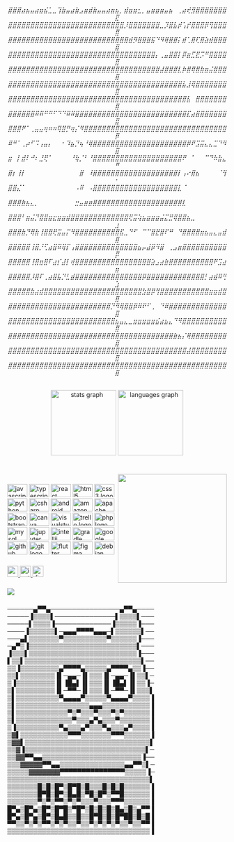 <h6 align="center">⣿⣿⣿⣴⣦⣤⣴⣶⣮⣁⣀⢹⣷⣤⣴⣷⣠⣶⣾⣷⣤⣤⣴⣶⣦⡀⣾⣶⣶⣂⡀⣤⣶⣶⣶⣤⣦⠀⢀⣴⢞⣻⣿⣿⣿⣿⣿⣿⣿⣟<br>⣿⣿⣿⣿⣿⣿⣿⣿⣿⣿⣿⣿⣿⣿⣿⣿⣿⣿⣿⣿⣿⣿⣿⣿⣿⣿⡸⣿⣿⣿⣿⣿⣿⣿⣀⡹⣿⣧⡾⢡⡞⣿⣿⣿⡿⢻⣿⣿⣿⣿<br>⣿⣿⣿⣿⣿⣿⣿⣿⣿⣿⣿⣿⣿⣿⣿⣿⣿⣿⣿⣿⣿⣿⣿⣿⣿⣿⣿⣾⡻⣿⣿⣿⣯⠙⠻⢿⣿⣿⡅⣾⢁⣿⢏⣿⣵⣾⣿⣿⣿⣿<br>⣿⣿⣿⣿⣿⣿⣿⣿⣿⣿⣿⣿⣿⣿⣿⣿⣿⣿⣿⣿⣿⣿⣿⣿⣿⣿⣿⣿⣿⣿⣿⣿⣿⡄⢀⣤⣿⣿⡇⡿⣶⣋⣟⡩⠛⣿⣿⣿⣿⣿<br>⣿⣿⣿⣿⣿⣿⣿⣿⣿⣿⣿⣿⣿⣿⣿⣿⣿⣿⣿⣿⣿⣿⣿⣿⣿⣿⣿⣿⣿⣿⣿⣿⣿⣿⣼⣿⣿⣿⣇⡷⣿⢿⣿⣷⣶⣬⣿⣿⣿⣿<br>⣿⣿⣿⣿⣿⣿⣿⣿⣿⣿⣿⣿⣿⣿⣿⣿⣿⣿⣿⣿⣿⣿⣿⣿⣿⣿⣿⣿⣿⣿⣿⣿⣿⣿⣿⣿⣿⣿⣿⣧⣸⢿⣿⣿⣿⣿⣿⣿⣿⣿<br>⣿⣿⣿⣿⣿⣿⣿⣿⣿⣿⣿⣿⣿⣿⣿⣿⣿⣿⣿⣿⣿⣿⣿⣿⣿⣿⣿⣿⣿⣿⣿⣿⣿⣿⣿⣿⣿⣿⣿⣿⣧⠀⣿⣿⣿⣿⣿⣿⣿⣿<br>⣿⣿⣿⣿⣿⣿⠿⠿⠛⠛⠋⠙⠙⠿⠿⣿⣿⣿⣿⣿⣿⣿⣿⣿⣿⣿⣿⣿⣿⣿⣿⣿⣿⣿⣿⣿⣿⣿⣿⣿⣏⣴⣿⣿⣿⣿⣿⣿⣿⣿<br>⣿⣿⣿⠟⠁⢀⣤⣤⢶⠶⠶⢿⣿⡛⢶⡌⠻⣿⣿⣿⣿⣿⣿⣿⣿⣿⣿⣿⣿⣿⣿⣿⣿⣿⣿⣿⣿⣿⣿⣿⣿⣿⣿⣿⣿⣿⣿⣿⣿⡿<br>⠿⠛⠁⢀⡴⠋⠩⢠⣤⡄⠀⠀⠂⠹⣦⡙⢦⠘⢿⣿⣿⣿⣿⣿⣿⣿⣿⣿⣿⣿⣿⣿⣿⣿⣿⣿⣿⣿⣿⣿⡿⠟⣩⣭⣄⣄⣉⠙⠻⣿<br>⣶⠀⡇⣾⠇⠚⠆⣘⢟⠁⠀⠀⠀⠀⠘⢷⡈⠃⠘⣿⣿⣿⣿⣿⣿⣿⣿⣿⣿⣿⣿⣿⣿⣿⣿⣿⣿⣿⣿⠟⠀⠁⠀⠀⠉⠙⠷⣷⣄⠛<br>⣿⡆⢸⡇⠀⠀⠀⠀⠀⠀⠀⠀⠀⠀⠀⠀⣿⠀⠸⣿⣿⣿⣿⣿⣿⣿⣿⣿⣿⣿⣿⣿⣿⣿⣿⣿⣿⣿⡇⢠⠔⣿⣦⠀⠀⠀⠀⠈⢻⠂<br>⣿⣿⣌⠁⠀⠀⠀⠀⠀⠀⠀⠀⠀⠀⠀⠠⠿⠀⠠⣿⣿⣿⣿⣿⣿⣿⣿⣿⣿⣿⣿⣿⣿⣿⣿⣿⣿⣿⣇⠈⠀⠀⠀⠀⠀⠀⠀⠀⠀⠀<br>⣿⣿⣿⣷⣦⣄⡀⠀⠀⠀⠀⠀⠀⠀⠀⣒⣤⣶⣶⣿⣿⣿⣿⣿⣿⣿⣿⣿⣿⣿⣿⣿⣿⣿⣿⣿⣿⣿⣿⣇⠀⠀⠀⠀⠀⠀⠀⠀⠀⠀<br>⣿⣿⣿⠃⣶⣬⡙⣿⣿⣶⣖⣶⣶⣾⣿⣿⣿⣿⣿⣿⣿⣿⣿⣿⣿⣿⣿⢟⣭⢵⣦⣶⣶⣶⣬⣍⣛⢿⣿⣿⣦⣀⠀⠀⠀⠀⠀⠀⠀⣰<br>⣿⣿⣿⣷⡙⢿⣷⢸⣿⣿⢟⣭⣤⡍⠻⣿⣿⣿⣿⣿⣿⣿⣿⣿⣿⣯⣀⠙⠋⠀⠉⠉⣿⣟⣿⠏⠛⠀⠙⣿⣿⣿⣿⣶⣦⣤⣄⣤⣾⣿<br>⣿⣿⣿⣿⣿⢸⣿⡘⢋⣴⣿⠿⢿⡏⢠⣿⣿⣿⣿⣿⣿⣿⣿⣿⣿⣿⣿⣿⣿⣦⡤⣼⡿⠻⣿⠀⢀⣠⣶⣿⣿⣿⣿⣿⣿⣿⣿⣿⣿⡿<br>⣿⣿⣿⣿⣿⢸⣿⣶⣿⠏⣴⡎⣼⡇⢾⣿⣿⣿⣿⣿⣿⣿⣿⣿⣿⣿⣿⣿⣿⣿⣿⣿⣵⣠⣴⣷⣿⣿⣿⣿⣿⣿⣿⣿⣿⣿⠟⣩⣴⣶<br>⣿⣿⣿⣿⣿⡸⣿⠏⢀⣴⣿⣧⡙⣃⣾⣿⣿⣿⣿⣿⣿⣿⣿⣿⣿⣿⣿⣿⣿⣿⡿⣿⣿⣿⣿⣿⣿⣿⣿⣿⣿⣿⣿⣿⡃⣴⣾⠿⢛⣱<br>⣿⣿⣿⣿⣿⣷⣴⣾⣿⣿⣿⣿⣿⣿⣿⣿⣿⣿⣿⣿⣿⣿⣿⣿⣿⣿⣿⣿⣿⣿⣳⣿⡿⢻⣿⣿⣿⣿⣿⣿⣿⣿⣿⣿⣿⣶⣶⣾⣿⣿<br>⣿⣿⣿⣿⣿⣿⣿⣿⣿⣿⣿⣿⣿⣿⣿⣿⣿⣿⣿⣿⣿⣿⣿⡙⠻⢿⣿⣿⡿⠿⠟⠋⢀⠀⠙⠿⣿⣿⣿⣿⣿⣿⣿⣿⣿⣿⣿⣿⣿⣿<br>⣿⣿⣿⣿⣿⣿⣿⣿⣿⣿⣿⣿⣿⣿⣿⣿⣿⣿⣿⣿⣿⣿⣿⣿⣦⣤⣄⣀⣶⣶⣶⣶⣶⣮⣴⣦⣄⠙⠻⣿⣿⣿⣿⣿⣿⣿⣿⣿⣿⣿<br>⣿⣿⣿⣿⣿⣿⣿⣿⣿⣿⣿⣿⣿⣿⣿⣿⣿⣿⣿⣿⣿⣿⣿⣿⣿⣿⣿⣿⣿⣿⣿⣿⣿⣿⣿⣿⣿⣷⣦⡌⢿⣿⣿⣿⣿⣿⣿⣿⣿⣿<br>⣿⣿⣿⣿⣿⣿⣿⣿⣿⣿⣿⣿⣿⣿⣿⣿⣿⣿⣿⣿⣿⣿⣿⣿⣿⣿⣿⣿⣿⣿⣿⣿⣿⣿⣿⣿⣿⣿⣿⣿⣼⣿⣿⣿⣿⣿⣿⣿⣿⣿<br>⣿⣿⣿⣿⣿⣿⣿⣿⣿⣿⣿⣿⣿⣿⣿⣿⣿⣿⣿⣿⣿⣿⣿⣿⣿⣿⣿⣿⣿⣿⣿⣿⣿⣿⣿⣿⣿⣿⣿⣿⣿⣿⣿⣿⣿⣿⣿⣿⣿⣿</h6>

###

<div align="center">
  <img src="https://github-readme-stats.vercel.app/api?hide_title=false&hide_rank=false&show_icons=true&include_all_commits=true&count_private=true&disable_animations=false&theme=tokyonight&locale=en&hide_border=false&username=pranatad" height="150" alt="stats graph"  />
  <img src="https://github-readme-stats.vercel.app/api/top-langs?locale=en&hide_title=false&layout=compact&card_width=320&langs_count=5&theme=tokyonight&hide_border=false&username=pranatad" height="150" alt="languages graph"  />
</div>

###

<br clear="both">

<img align="right" height="250" src="https://media.giphy.com/media/azPkFBR8ucSjsyWz4b/giphy.gif"  />

###

<div align="left">
  <img src="https://cdn.jsdelivr.net/gh/devicons/devicon/icons/javascript/javascript-original.svg" height="30" width="46" alt="javascript logo"  />
  <img src="https://cdn.jsdelivr.net/gh/devicons/devicon/icons/typescript/typescript-plain.svg" height="30" width="46" alt="typescript logo"  />
  <img src="https://cdn.jsdelivr.net/gh/devicons/devicon/icons/react/react-original.svg" height="30" width="46" alt="react logo"  />
  <img src="https://cdn.jsdelivr.net/gh/devicons/devicon/icons/html5/html5-original.svg" height="30" width="46" alt="html5 logo"  />
  <img src="https://cdn.jsdelivr.net/gh/devicons/devicon/icons/css3/css3-original.svg" height="30" width="46" alt="css3 logo"  />
  <img src="https://cdn.jsdelivr.net/gh/devicons/devicon/icons/python/python-original.svg" height="30" width="46" alt="python logo"  />
  <img src="https://cdn.jsdelivr.net/gh/devicons/devicon/icons/csharp/csharp-original.svg" height="30" width="46" alt="csharp logo"  />
  <img src="https://cdn.jsdelivr.net/gh/devicons/devicon/icons/android/android-original.svg" height="30" width="46" alt="android logo"  />
  <img src="https://cdn.jsdelivr.net/gh/devicons/devicon/icons/amazonwebservices/amazonwebservices-original.svg" height="30" width="46" alt="amazonwebservices logo"  />
  <img src="https://cdn.jsdelivr.net/gh/devicons/devicon/icons/apache/apache-original.svg" height="30" width="46" alt="apache logo"  />
  <img src="https://cdn.jsdelivr.net/gh/devicons/devicon/icons/bootstrap/bootstrap-original.svg" height="30" width="46" alt="bootstrap logo"  />
  <img src="https://cdn.jsdelivr.net/gh/devicons/devicon/icons/canva/canva-original.svg" height="30" width="46" alt="canva logo"  />
  <img src="https://cdn.jsdelivr.net/gh/devicons/devicon/icons/visualstudio/visualstudio-plain.svg" height="30" width="46" alt="visualstudio logo"  />
  <img src="https://cdn.jsdelivr.net/gh/devicons/devicon/icons/trello/trello-plain.svg" height="30" width="46" alt="trello logo"  />
  <img src="https://cdn.jsdelivr.net/gh/devicons/devicon/icons/php/php-original.svg" height="30" width="46" alt="php logo"  />
  <img src="https://cdn.jsdelivr.net/gh/devicons/devicon/icons/mysql/mysql-original.svg" height="30" width="46" alt="mysql logo"  />
  <img src="https://cdn.jsdelivr.net/gh/devicons/devicon/icons/jupyter/jupyter-original.svg" height="30" width="46" alt="jupyter logo"  />
  <img src="https://cdn.jsdelivr.net/gh/devicons/devicon/icons/intellij/intellij-original.svg" height="30" width="46" alt="intellij logo"  />
  <img src="https://cdn.jsdelivr.net/gh/devicons/devicon/icons/gradle/gradle-plain.svg" height="30" width="46" alt="gradle logo"  />
  <img src="https://cdn.jsdelivr.net/gh/devicons/devicon/icons/google/google-original.svg" height="30" width="46" alt="google logo"  />
  <img src="https://cdn.jsdelivr.net/gh/devicons/devicon/icons/github/github-original.svg" height="30" width="46" alt="github logo"  />
  <img src="https://cdn.jsdelivr.net/gh/devicons/devicon/icons/git/git-original.svg" height="30" width="46" alt="git logo"  />
  <img src="https://cdn.jsdelivr.net/gh/devicons/devicon/icons/flutter/flutter-original.svg" height="30" width="46" alt="flutter logo"  />
  <img src="https://cdn.jsdelivr.net/gh/devicons/devicon/icons/figma/figma-original.svg" height="30" width="46" alt="figma logo"  />
  <img src="https://cdn.jsdelivr.net/gh/devicons/devicon/icons/debian/debian-original.svg" height="30" width="46" alt="debian logo"  />
</div>

###

<div align="left">
  <a href="https://www.youtube.com/channel/UC6Ms1JSRot3DAKu49ip_bvw" target="_blank">
    <img src="https://img.shields.io/static/v1?message=Youtube&logo=youtube&label=BOSKYU PEW&color=FF0000&logoColor=white&labelColor=&style=flat" height="25" alt="youtube logo"  />
  </a>
  <a href="https://www.instagram.com/praannn_/" target="_blank">
    <img src="https://img.shields.io/static/v1?message=Instagram&logo=instagram&label=&color=E4405F&logoColor=white&labelColor=&style=flat" height="25" alt="instagram logo"  />
  </a>
  <img src="https://img.shields.io/static/v1?message=Discord&logo=discord&label=duct#8630&color=7289DA&logoColor=white&labelColor=&style=flat" height="25" alt="discord logo"  />
</div>

###

<div align="left">
  <img src="https://visitor-badge.laobi.icu/badge?page_id=pranatad.pranatad&left_color=deepskyblue"  />
</div>

###

<p align="left">──────▄▀▀▄────────────────▄▀▀▄────<br>─────▐▒▒▒▒▌──────────────▌▒▒▒▒▌───<br>─────▌▒▒▒▒▐─────────────▐▒▒▒▒▒▐───<br>────▐▒▒▒▒▒▒▌─▄▄▄▀▀▀▀▄▄▄─▌▒▒▒▒▒▒▌──<br>───▄▌▒▒▒▒▒▒▒▀▒▒▒▒▒▒▒▒▒▒▀▒▒▒▒▒▒▐───<br>─▄▀▒▐▒▒▒▒▒▒▒▒▒▒▒▒▒▒▒▒▒▒▒▒▒▒▒▒▒▌───<br>▐▒▒▒▌▒▒▒▒▒▒▒▒▒▒▒▒▒▒▒▒▒▒▒▒▒▒▒▒▒▐───<br>▌▒▒▌▒▒▒▒▒▒▒▒▒▒▒▒▒▒▒▒▒▒▒▒▒▒▒▒▒▒▒▌──<br>▒▒▐▒▒▒▒▒▒▒▒▒▄▀▀▀▀▄▒▒▒▒▒▄▀▀▀▀▄▒▒▐──<br>▒▒▌▒▒▒▒▒▒▒▒▐▌─▄▄─▐▌▒▒▒▐▌─▄▄─▐▌▒▒▌─<br>▒▐▒▒▒▒▒▒▒▒▒▐▌▐█▄▌▐▌▒▒▒▐▌▐█▄▌▐▌▒▒▐─<br>▒▌▒▒▒▒▒▒▒▒▒▐▌─▀▀─▐▌▒▒▒▐▌─▀▀─▐▌▒▒▒▌<br>▒▌▒▒▒▒▒▒▒▒▒▒▀▄▄▄▄▀▒▒▒▒▒▀▄▄▄▄▀▒▒▒▒▐<br>▒▌▒▒▒▒▒▒▒▒▒▒▒▒▒▒▒▒▒▄▄▄▒▒▒▒▒▒▒▒▒▒▒▐<br>▒▌▒▒▒▒▒▒▒▒▒▒▒▒▀▒▀▒▒▒▀▒▒▒▀▒▀▒▒▒▒▒▒▐<br>▒▌▒▒▒▒▒▒▒▒▒▒▒▒▒▀▒▒▒▄▀▄▒▒▒▀▒▒▒▒▒▒▒▐<br>▒▐▒▒▒▒▒▒▒▒▒▒▀▄▒▒▒▄▀▒▒▒▀▄▒▒▒▄▀▒▒▒▒▐<br>▒▓▌▒▒▒▒▒▒▒▒▒▒▒▀▀▀▒▒▒▒▒▒▒▀▀▀▒▒▒▒▒▒▐<br>▒▓▓▌▒▒▒▒▒▒▒▒▒▒▒▒▒▒▒▒▒▒▒▒▒▒▒▒▒▒▒▒▒▌<br>▒▒▓▐▒▒▒▒▒▒▒▒▒▒▒▒▒▒▒▒▒▒▒▒▒▒▒▒▒▒▒▒▌─<br>▒▒▓▓▀▀▄▄▒▒▒▒▒▒▒▒▒▒▒▒▒▒▒▒▒▒▒▒▒▒▒▐──<br>▒▒▒▓▓▓▓▓▀▀▄▄▒▒▒▒▒▒▒▒▒▒▒▒▒▒▒▄▄▀▀▒▌─<br>▒▒▒▒▒▓▓▓▓▓▓▓▀▀▀▀▀▀▀▀▀▀▀▀▀▀▀▒▒▒▒▒▐─<br>▒▒▒▒▒▒▒▒▒▒▒▒▒▒▒▒▒▒▒▒▒▒▒▒▒▒▒▒▒▒▒▒▒▌<br>▒▒▒▒▒▒▒█▒█▒█▀▒█▀█▒█▒▒▒█▒█▒█▒▒▒▒▒▒▐<br>▒▒▒▒▒▒▒█▀█▒█▀▒█▄█▒▀█▒█▀▒▀▀█▒▒▒▒▒▒▐<br>▒▒▒▒▒▒▒▀▒▀▒▀▀▒▀▒▀▒▒▒▀▒▒▒▀▀▀▒▒▒▒▒▒▐<br>█▀▄▒█▀▄▒█▀▒█▀█▒▀█▀▒█▒█▒█▒█▄▒█▒▄▀▀▐<br>█▀▄▒█▀▄▒█▀▒█▄█▒▒█▒▒█▀█▒█▒█▀██▒█▒█▐<br>▀▀▒▒▀▒▀▒▀▀▒▀▒▀▒▒▀▒▒▀▒▀▒▀▒▀▒▒▀▒▒▀▀▐<br>▒▒▒▒▒▒▒▒▒▒▒▒▒▒▒▒▒▒▒▒▒▒▒▒▒▒▒▒▒▒▒▒▒▐</p>

###
